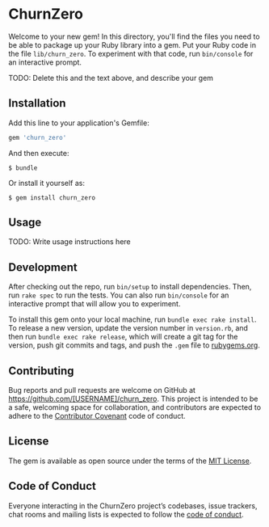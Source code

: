 # ChurnZero

Welcome to your new gem! In this directory, you'll find the files you need to be able to package up your Ruby library into a gem. Put your Ruby code in the file `lib/churn_zero`. To experiment with that code, run `bin/console` for an interactive prompt.

TODO: Delete this and the text above, and describe your gem

## Installation

Add this line to your application's Gemfile:

```ruby
gem 'churn_zero'
```

And then execute:

    $ bundle

Or install it yourself as:

    $ gem install churn_zero

## Usage

TODO: Write usage instructions here

## Development

After checking out the repo, run `bin/setup` to install dependencies. Then, run `rake spec` to run the tests. You can also run `bin/console` for an interactive prompt that will allow you to experiment.

To install this gem onto your local machine, run `bundle exec rake install`. To release a new version, update the version number in `version.rb`, and then run `bundle exec rake release`, which will create a git tag for the version, push git commits and tags, and push the `.gem` file to [rubygems.org](https://rubygems.org).

## Contributing

Bug reports and pull requests are welcome on GitHub at https://github.com/[USERNAME]/churn_zero. This project is intended to be a safe, welcoming space for collaboration, and contributors are expected to adhere to the [Contributor Covenant](http://contributor-covenant.org) code of conduct.

## License

The gem is available as open source under the terms of the [MIT License](https://opensource.org/licenses/MIT).

## Code of Conduct

Everyone interacting in the ChurnZero project’s codebases, issue trackers, chat rooms and mailing lists is expected to follow the [code of conduct](https://github.com/[USERNAME]/churn_zero/blob/master/CODE_OF_CONDUCT.md).
